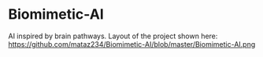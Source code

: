 # Biomimetic-AI
AI inspired by brain pathways.
Layout of the project shown here: 
https://github.com/mataz234/Biomimetic-AI/blob/master/Biomimetic-AI.png

